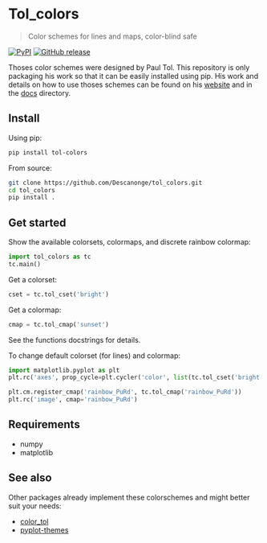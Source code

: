 
# Tol_colors

> Color schemes for lines and maps, color-blind safe

<div align="left">

[![PyPI](https://img.shields.io/pypi/v/tol-colors)](https://pypi.org/project/tol-colors)
[![GitHub release](https://img.shields.io/github/v/release/Descanonge/tol_colors)](https://github.com/Descanonge/tol_colors/releases)

</div>

Thoses color schemes were designed by Paul Tol. This repository is only packaging his work so that it can be easily installed using pip.
His work and details on how to use thoses schemes can be found on his [website](https://personal.sron.nl/~pault/) and in the [docs](./docs) directory.

## Install

Using pip:
``` sh
pip install tol-colors
```

From source:
``` sh
git clone https://github.com/Descanonge/tol_colors.git
cd tol_colors
pip install .
```

## Get started

Show the available colorsets, colormaps, and discrete rainbow colormap:
``` python
import tol_colors as tc
tc.main()
```

Get a colorset:
``` python
cset = tc.tol_cset('bright')
```

Get a colormap:
``` python
cmap = tc.tol_cmap('sunset')
```

See the functions docstrings for details.

To change default colorset (for lines) and colormap:
``` python
import matplotlib.pyplot as plt
plt.rc('axes', prop_cycle=plt.cycler('color', list(tc.tol_cset('bright'))))

plt.cm.register_cmap('rainbow_PuRd', tc.tol_cmap('rainbow_PuRd'))
plt.rc('image', cmap='rainbow_PuRd')
```

## Requirements

- numpy
- matplotlib

## See also

Other packages already implement these colorschemes and might better suit your needs:
 - [color_tol](https://github.com/lazarillo/color_tol)
 - [pyplot-themes](https://github.com/raybuhr/pyplot-themes)

